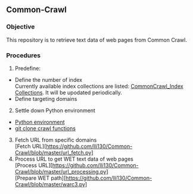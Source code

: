 ## Common-Crawl
### Objective
This repository is to retrieve text data of web pages from Common Crawl.
### Procedures 
1. Predefine:
- Define the number of index  
Currently available index collections are listed: [CommonCrawl_Index Collections](http://index.commoncrawl.org/). It will be upodated periodically.
- Define targeting domains
2. Settle down Python environment
- [Python environment](https://github.com/lli130/Tensor-Flow)
- [git clone crawl functions](https://github.com/lli130/Common-Crawl/tree/cdx-index-client)
3. Fetch URL from specific domains  
[Fetch URL][https://github.com/lli130/Common-Crawl/blob/master/url_fetch.py]
4. Process URL to get WET text data of web pages  
[Process URL][https://github.com/lli130/Common-Crawl/blob/master/url_processing.py]  
[Prepare WET path][https://github.com/lli130/Common-Crawl/blob/master/warc3.py]


